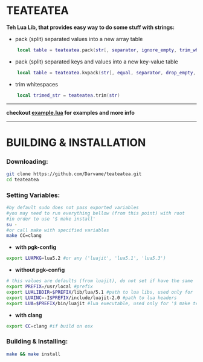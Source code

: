 # TEATEATEA

<b>Teh Lua Lib, that provides easy way to do some stuff with strings:</b>

- pack (split) separated values into a new array table
```lua
    local table = teateatea.pack(str[, separator, ignore_empty, trim_whitespaces, multi_separators])
```
- pack (split) separated keys and values into a new key-value table
```lua
    local table = teateatea.kvpack(str[, equal, separator, drop_empty, trim_whitespaces, multi_equal, multi_separators])
```
- trim whitespaces
```lua
    local trimed_str = teateatea.trim(str)
```

---

<b>checkout [example.lua](./example.lua) for examples and more info </b>

---

# BUILDING & INSTALLATION

<h3>Downloading:</h3>

```bash
git clone https://github.com/Darvame/teateatea.git
cd teateatea
```

<h3>Setting Variables:</h3>

```bash
#by default sudo does not pass exported variables
#you may need to run everything bellow (from this point) with root
#in order to use '$ make install'
su -
#or call make with specified variables
make CC=clang
```
- <b>with pgk-config</b>
```bash
export LUAPKG=lua5.2 #or any ('luajit', 'lua5.1', 'lua5.3')
```
- <b>without pgk-config</b>
```bash
# this values are defaults (from luajit), do not set if have the same
export PREFIX=/usr/local #prefix
export LUALIBDIR=$PREFIX/lib/lua/5.1 #path to lua libs, used only for '$ make install'
export LUAINC=-I$PREFIX/include/luajit-2.0 #path to lua headers
export LUA=$PREFIX/bin/luajit #lua executable, used only for '$ make test'
```
- <b>with clang</b>
```bash
export CC=clang #if build on osx
```

<h3>Building & Installing:</h3>

```bash
make && make install
```
